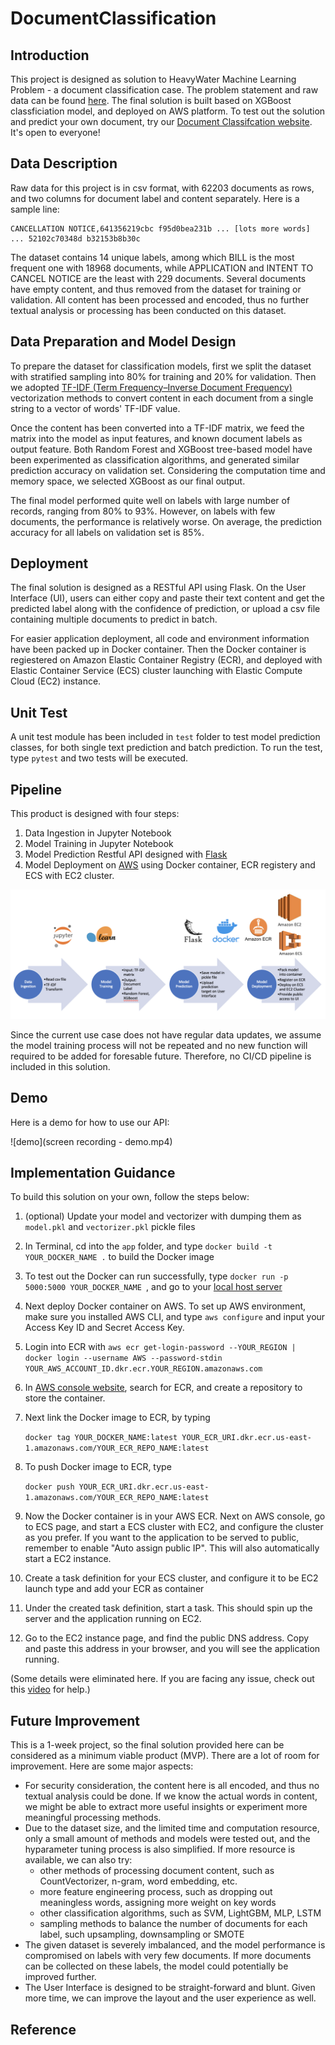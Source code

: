 # DocumentClassification

## Introduction
This project is designed as solution to HeavyWater Machine Learning Problem - a document classification case. The problem statement and raw data can be found [here](https://github.com/HeavyWater-Solutions/document-classification-test). The final solution is built based on XGBoost classficiation model, and deployed on AWS platform. To test out the solution and predict your own document, try our [Document Classifcation website](http://ec2-184-73-60-214.compute-1.amazonaws.com:8888). It's open to everyone! 

## Data Description

Raw data for this project is in csv format, with 62203 documents as rows, and two columns for document label and content separately. Here is a sample line:

```
CANCELLATION NOTICE,641356219cbc f95d0bea231b ... [lots more words] ... 52102c70348d b32153b8b30c
```

The dataset contains 14 unique labels, among which BILL is the most frequent one with 18968 documents, while APPLICATION and INTENT TO CANCEL NOTICE are the least with 229 documents. Several documents have empty content, and thus removed from the dataset for training or validation. All content has been processed and encoded, thus no further textual analysis or processing has been conducted on this dataset. 

## Data Preparation and Model Design

To prepare the dataset for classification models, first we split the dataset with stratified sampling into 80% for training and 20% for validation. Then we adopted [TF-IDF (Term Frequency–Inverse Document Frequency)][1] vectorization methods to convert content in each document from a single string to a vector of words' TF-IDF value. 

Once the content has been converted into a TF-IDF matrix, we feed the matrix into the model as input features, and known document labels as output feature. Both Random Forest and XGBoost tree-based model have been experimented as classification algorithms, and generated similar prediction accuracy on validation set. Considering the computation time and memory space, we selected XGBoost as our final output. 

The final model performed quite well on labels with large number of records, ranging from 80% to 93%. However, on labels with few documents, the performance is relatively worse. On average, the prediction accuracy for all labels on validation set is 85%.

## Deployment

The final solution is designed as a RESTful API using Flask. On the User Interface (UI), users can either copy and paste their text content and get the predicted label along with the confidence of prediction, or upload a csv file containing multiple documents to predict in batch. 

For easier application deployment, all code and environment information have been packed up in Docker container. Then the Docker container is regiestered on Amazon Elastic Container Registry (ECR), and deployed with Elastic Container Service (ECS) cluster launching with Elastic Compute Cloud (EC2) instance. 

## Unit Test

A unit test module has been included in `test` folder to test model prediction classes, for both single text prediction and batch prediction. To run the test, type `pytest` and two tests will be executed. 

## Pipeline

This product is designed with four steps:

1. Data Ingestion in Jupyter Notebook
2. Model Training in Jupyter Notebook
3. Model Prediction Restful API designed with [Flask][2]
4. Model Deployment on [AWS][3] using Docker container, ECR registery and ECS with EC2 cluster.

![pipeline](Pipeline.png)

Since the current use case does not have regular data updates, we assume the model training process will not be repeated and no new function will required to be added for foresable future. Therefore, no CI/CD pipeline is included in this solution.

## Demo

Here is a demo for how to use our API:

![demo](screen recording - demo.mp4)

## Implementation Guidance

To build this solution on your own, follow the steps below:

1. (optional) Update your model and vectorizer with dumping them as `model.pkl` and `vectorizer.pkl` pickle files

2. In Terminal, cd into the `app` folder, and type `docker build -t YOUR_DOCKER_NAME .` to build the Docker image

3. To test out the Docker can run successfully, type `docker run -p 5000:5000 YOUR_DOCKER_NAME `, and go to your [local host server](localhost:5000)

4. Next deploy Docker container on AWS. To set up AWS environment, make sure you installed AWS CLI, and type `aws configure` and input your Access Key ID and Secret Access Key.

5. Login into ECR with `aws ecr get-login-password --YOUR_REGION | docker login --username AWS --password-stdin YOUR_AWS_ACCOUNT_ID.dkr.ecr.YOUR_REGION.amazonaws.com`

6. In [AWS console website](https://console.aws.amazon.com), search for ECR, and create a repository to store the container.

7. Next link the Docker image to ECR, by typing 

   `docker tag YOUR_DOCKER_NAME:latest YOUR_ECR_URI.dkr.ecr.us-east-1.amazonaws.com/YOUR_ECR_REPO_NAME:latest` 

8. To push Docker image to ECR, type 

   `docker push YOUR_ECR_URI.dkr.ecr.us-east-1.amazonaws.com/YOUR_ECR_REPO_NAME:latest`

9. Now the Docker container is in your AWS ECR. Next on AWS console, go to ECS page, and start a ECS cluster with EC2, and configure the cluster as you prefer. If you want to the application to be served to public, remember to enable "Auto assign public IP". This will also automatically start a EC2 instance.

10. Create a task definition for your ECS cluster, and configure it to be EC2 launch type and add your ECR as container

11. Under the created task definition, start a task. This should spin up the server and the application running on EC2.

12. Go to the EC2 instance page, and find the public DNS address. Copy and paste this address in your browser, and you will see the application running.

(Some details were eliminated here. If you are facing any issue, check out this [video](https://youtu.be/zs3tyVgiBQQ) for help.)

## Future Improvement

This is a 1-week project, so the final solution provided here can be considered as a minimum viable product (MVP). There are a lot of room for improvement. Here are some major aspects:

* For security consideration, the content here is all encoded, and thus no textual analysis could be done. If we know the actual words in content, we might be able to extract more useful insights or experiment more meaningful processing methods.
* Due to the dataset size, and the limited time and computation resource, only a small amount of methods and models were tested out, and the hyparameter tuning process is also simplified. If more resource is available, we can also try:
  * other methods of processing document content, such as CountVectorizer, n-gram, word embedding, etc.
  * more feature engineering process, such as dropping out meaningless words, assigning more weight on key words
  * other classification algorithms, such as SVM, LightGBM, MLP, LSTM
  * sampling methods to balance the number of documents for each label, such upsampling, downsampling or SMOTE
* The given dataset is severely imbalanced, and the model performance is compromised on labels with very few documents. If more documents can be collected on these labels, the model could potentially be improved further.
* The User Interface is designed to be straight-forward and blunt. Given more time, we can improve the layout and the user experience as well.

## Reference
[1]: https://en.wikipedia.org/wiki/Tf–idf	"TF–IDF Explanation"
[2]: https://youtu.be/tjSV6pzJsGg	"Building a simple website and rest-api using Flask"
[3]: https://youtu.be/zs3tyVgiBQQ	"How to Deploy a Docker App to AWS using Elastic Container Service (ECS)"